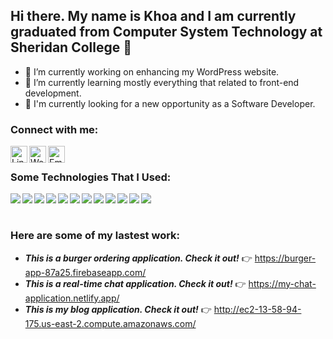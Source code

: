 ## Hi there. My name is Khoa and I am currently graduated from Computer System Technology at Sheridan College 👋

- 🔭 I’m currently working on enhancing my WordPress website.
- 🌱 I’m currently learning mostly everything that related to front-end development.
- :eyes: I'm currently looking for a new opportunity as a Software Developer.

### Connect with me:

<a href="https://www.linkedin.com/in/khoa-to-57314210b/"><img align="left" alt="LinkedIn" width="27px" height="27px" src="https://cdn.jsdelivr.net/npm/simple-icons@v3/icons/linkedin.svg" /></a>
<a href="https://khoato2616.github.io/WordPress/"><img align="left" alt="Website" width="27px" height="27px" src="https://www.pngkit.com/png/detail/205-2055556_free-icons-png-web-icon-round-png.png" /></a>
<a href="mailto:khoato2616@gmail.com"><img align="left" alt="Email" width="27px" height="27px" src="https://i.pinimg.com/originals/8f/c3/7b/8fc37b74b608a622588fbaa361485f32.png" /></a>
<br/>

### Some Technologies That I Used:

<img align="left" src="https://img.icons8.com/officel/40/000000/react.png"/>
<img align="left" src="https://img.icons8.com/nolan/40/html-5.png"/>
<img align="left" src="https://img.icons8.com/color/40/000000/css-filetype.png"/>
<img align="left" src="https://img.icons8.com/color/40/000000/redux.png"/>
<img align="left" src="https://img.icons8.com/officel/40/000000/asp.png"/>
<img align="left" src="https://img.icons8.com/color/40/000000/bootstrap.png"/>
<img align="left" src="https://img.icons8.com/color/40/000000/firebase.png"/>
<img align="left" src="https://img.icons8.com/nolan/40/heroku.png"/>
<img align="left" src="https://img.icons8.com/color/40/000000/javascript.png"/>
<img align="left" src="https://img.icons8.com/color/40/000000/mongodb.png"/>
<img align="left" src="https://img.icons8.com/bubbles/40/000000/github.png"/>
<img align="left" src="https://img.icons8.com/fluent/40/000000/visual-studio-code-2019.png"/>
<br/><br/>

### Here are some of my lastest work:

- **_This is a burger ordering application. Check it out!_** :point_right:
  https://burger-app-87a25.firebaseapp.com/
- **_This is a real-time chat application. Check it out!_** :point_right:
  https://my-chat-application.netlify.app/
- **_This is my blog application. Check it out!_** :point_right:
  http://ec2-13-58-94-175.us-east-2.compute.amazonaws.com/

